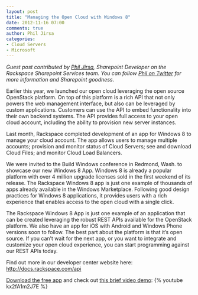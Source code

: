 ```yaml
---
layout: post
title: "Managing the Open Cloud with Windows 8"
date: 2012-11-16 07:00
comments: true
author: Phil Jirsa
categories: 
- Cloud Servers
- Microsoft
---
```

*Guest post contributed by [Phil Jirsa](http://www.linkedin.com/pub/phil-jirsa/6/746/182), Sharepoint Developer on the Rackspace Sharepoint Services team.  You can follow [Phil on Twitter](https://twitter.com/pjirsa) for more information and Sharepoint goodness.*

Earlier this year, we launched our open cloud leveraging the open source OpenStack platform. On top of this platform is a rich API that not only powers the web management interface, but also can be leveraged by custom applications. Customers can use the API to embed functionality into their own backend systems. The API provides full access to your open cloud account, including the ability to provision new server instances.

Last month, Rackspace completed development of an app for Windows 8 to manage your cloud account. The app allows users to manage multiple accounts; provision and monitor status of Cloud Servers; see and download Cloud Files; and monitor Cloud Load Balancers.
<!-- more -->
We were invited to the Build Windows conference in Redmond, Wash. to showcase our new Windows 8 App. Windows 8 is already a popular platform with over 4 million upgrade licenses sold in the first weekend of its release. The Rackspace Windows 8 app is just one example of thousands of apps already available in the Windows Marketplace. Following good design practices for Windows 8 applications, it provides users with a rich experience that enables access to the open cloud with a single click.

The Rackspace Windows 8 App is just one example of an application that can be created leveraging the robust REST APIs available for the OpenStack platform. We also have an app for iOS with Android and Windows Phone versions soon to follow. The best part about the platform is that it’s open source. If you can’t wait for the next app, or you want to integrate and customize your open cloud experience, you can start programming against our REST APIs today.

Find out more in our developer center website here: <http://docs.rackspace.com/api>

[Download the free app](http://apps.microsoft.com/webpdp/en-US/app/rackspace-cloud/fba5a14e-2ca2-4137-864f-31e40ba84e10) and check out [this brief video demo](http://youtu.be/kx2fA1m2J7E):
{% youtube kx2fA1m2J7E %}
